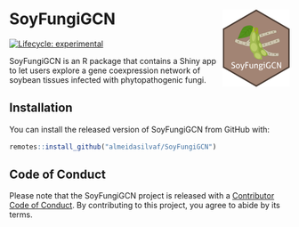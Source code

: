 
<!-- README.md is generated from README.Rmd. Please edit that file -->

# SoyFungiGCN <img src='man/figures/logo.png' align="right" height="139" />

<!-- badges: start -->

[![Lifecycle:
experimental](https://img.shields.io/badge/lifecycle-experimental-orange.svg)](https://lifecycle.r-lib.org/articles/stages.html#experimental)
<!-- badges: end -->

SoyFungiGCN is an R package that contains a Shiny app to let users
explore a gene coexpression network of soybean tissues infected with
phytopathogenic fungi.

## Installation

You can install the released version of SoyFungiGCN from GitHub with:

``` r
remotes::install_github("almeidasilvaf/SoyFungiGCN")
```

## Code of Conduct

Please note that the SoyFungiGCN project is released with a [Contributor
Code of
Conduct](https://contributor-covenant.org/version/2/0/CODE_OF_CONDUCT.html).
By contributing to this project, you agree to abide by its terms.

